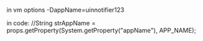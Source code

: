  

 in vm options
 -DappName=uinnotifier123


 in code:
    //String strAppName = props.getProperty(System.getProperty("appName"), APP_NAME);
